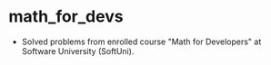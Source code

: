# math_for_devs

- Solved problems from enrolled course "Math for Developers" at Software University (SoftUni).
